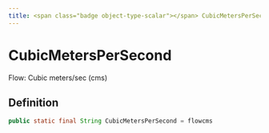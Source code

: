 ```yaml
---
title: <span class="badge object-type-scalar"></span> CubicMetersPerSecond
---
```

# <span class="badge object-type-scalar"></span> CubicMetersPerSecond

Flow: Cubic meters/sec (cms)

## Definition

```java
public static final String CubicMetersPerSecond = flowcms
```
